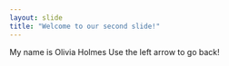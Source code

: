```yaml
---
layout: slide
title: "Welcome to our second slide!"
---
```

My name is Olivia Holmes
Use the left arrow to go back!
